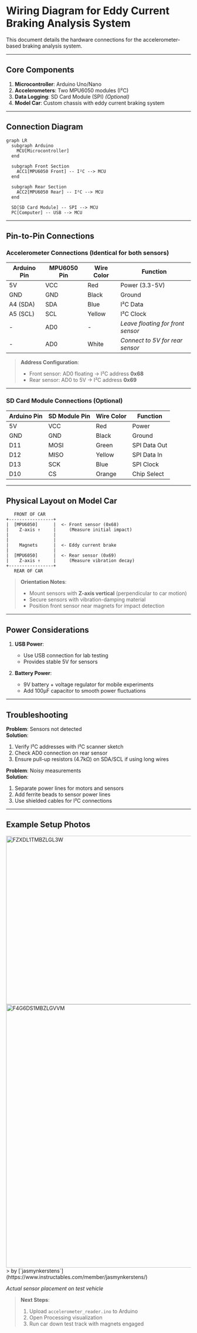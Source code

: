 # Wiring Diagram for Eddy Current Braking Analysis System  
This document details the hardware connections for the accelerometer-based braking analysis system.  

---

## Core Components  
1. **Microcontroller**: Arduino Uno/Nano  
2. **Accelerometers**: Two MPU6050 modules (I²C)  
3. **Data Logging**: SD Card Module (SPI) *(Optional)*  
4. **Model Car**: Custom chassis with eddy current braking system  

---

## Connection Diagram  
```mermaid
graph LR
  subgraph Arduino
    MCU[Microcontroller]
  end
  
  subgraph Front Section
    ACC1[MPU6050 Front] -- I²C --> MCU
  end
  
  subgraph Rear Section
    ACC2[MPU6050 Rear] -- I²C --> MCU
  end
  
  SD[SD Card Module] -- SPI --> MCU
  PC[Computer] -- USB --> MCU
```

---

## Pin-to-Pin Connections  
### Accelerometer Connections (Identical for both sensors)  

| Arduino Pin | MPU6050 Pin | Wire Color | Function         |  
|-------------|-------------|------------|------------------|  
| 5V          | VCC         | Red        | Power (3.3-5V)   |  
| GND         | GND         | Black      | Ground           |  
| A4 (SDA)    | SDA         | Blue       | I²C Data         |  
| A5 (SCL)    | SCL         | Yellow     | I²C Clock        |  
| -           | AD0         | -          | *Leave floating for front sensor* |  
| -           | AD0         | White      | *Connect to 5V for rear sensor* |  

> **Address Configuration**:  
> - Front sensor: AD0 floating → I²C address **0x68**  
> - Rear sensor: AD0 to 5V → I²C address **0x69**  

---

### SD Card Module Connections (Optional)  

| Arduino Pin | SD Module Pin | Wire Color | Function   |  
|-------------|--------------|------------|------------|  
| 5V          | VCC          | Red        | Power      |  
| GND         | GND          | Black      | Ground     |  
| D11         | MOSI         | Green      | SPI Data Out|  
| D12         | MISO         | Yellow     | SPI Data In |  
| D13         | SCK          | Blue       | SPI Clock  |  
| D10         | CS           | Orange     | Chip Select|  

---

## Physical Layout on Model Car  
```plaintext
   FRONT OF CAR
+-----------------+
|  [MPU6050]      |  <- Front sensor (0x68)
|    Z-axis ↑     |     (Measure initial impact)
|                 |
|                 |
|    Magnets      |  <- Eddy current brake
|                 |
|  [MPU6050]      |  <- Rear sensor (0x69)
|    Z-axis ↑     |     (Measure vibration decay)
+-----------------+
   REAR OF CAR
```

> **Orientation Notes**:  
> - Mount sensors with **Z-axis vertical** (perpendicular to car motion)  
> - Secure sensors with vibration-damping material  
> - Position front sensor near magnets for impact detection  

---

## Power Considerations  
1. **USB Power**:  
   - Use USB connection for lab testing  
   - Provides stable 5V for sensors  

2. **Battery Power**:  
   - 9V battery + voltage regulator for mobile experiments  
   - Add 100μF capacitor to smooth power fluctuations  

---

## Troubleshooting  
**Problem**: Sensors not detected  
**Solution**:  
1. Verify I²C addresses with I²C scanner sketch  
2. Check AD0 connection on rear sensor  
3. Ensure pull-up resistors (4.7kΩ) on SDA/SCL if using long wires  

**Problem**: Noisy measurements  
**Solution**:  
1. Separate power lines for motors and sensors  
2. Add ferrite beads to sensor power lines  
3. Use shielded cables for I²C connections  

---

## Example Setup Photos
<img width="1178" height="458" alt="FZXDL1TMBZLGL3W" src="https://github.com/user-attachments/assets/fa54d086-b309-4a2c-9c79-31af457dd561" />
<img width="995" height="716" alt="F4G6DS1MBZLGVVM" src="https://github.com/user-attachments/assets/01ba34b9-6603-4e60-b872-16a893b15430" />
> by [`jasmynkerstens`](https://www.instructables.com/member/jasmynkerstens/)

*Actual sensor placement on test vehicle*  

> **Next Steps**:  
> 1. Upload `accelerometer_reader.ino` to Arduino  
> 2. Open Processing visualization  
> 3. Run car down test track with magnets engaged  
```
